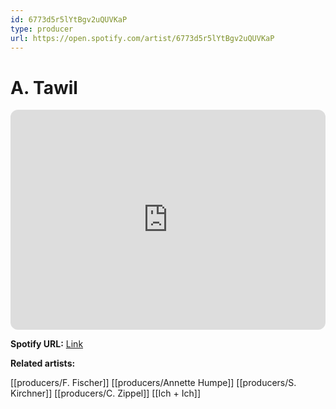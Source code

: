 ```yaml
---
id: 6773d5r5lYtBgv2uQUVKaP
type: producer
url: https://open.spotify.com/artist/6773d5r5lYtBgv2uQUVKaP
---
```

# A. Tawil

<iframe style="border-radius:12px" src="https://open.spotify.com/embed/artist/6773d5r5lYtBgv2uQUVKaP" width="100%" height="352" frameBorder="0" allowfullscreen="" allow="autoplay; clipboard-write; encrypted-media; fullscreen; picture-in-picture" loading="lazy"></iframe>

**Spotify URL:** [Link](https://open.spotify.com/artist/6773d5r5lYtBgv2uQUVKaP)

**Related artists:**

[[producers/F. Fischer]]
[[producers/Annette Humpe]]
[[producers/S. Kirchner]]
[[producers/C. Zippel]]
[[Ich + Ich]]

